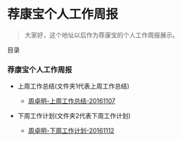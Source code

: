 # 荐康宝个人工作周报

> 大家好，这个地址以后作为荐康宝的个人工作周报展示。


目录

### 荐康宝个人工作周报

* 上周工作总结(文件夹1代表上周工作总结)
    * [周卓明-上周工作总结-20161107](https://github.com/zzm1988/jkb/blob/master/zzm/1/20161107.md)

* 下周工作计划(文件夹2代表下周工作计划)
    * [周卓明-下周工作计划-20161112](https://github.com/zzm1988/jkb/blob/master/zzm/2/20161112.md)


